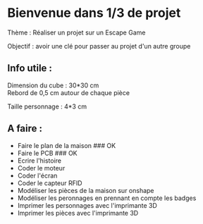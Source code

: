 # Bienvenue dans 1/3 de projet 


Thème : Réaliser un projet sur un Escape Game 

Objectif : avoir une clé pour passer au projet d'un autre groupe



## Info utile :
Dimension du cube : 30*30 cm  
Rebord de 0,5 cm autour de chaque pièce

Taille personnage : 4*3 cm


## A faire :
- Faire le plan de la maison        ### OK
- Faire le PCB                      ### OK
- Ecrire l'histoire
- Coder le moteur
- Coder l'écran
- Coder le capteur RFID
- Modéliser les pièces de la maison sur onshape
- Modéliser les peronnages en prennant en compte les badges
- Imprimer les personnages avec l'imprimante 3D
- Imprimer les pièces avec l'imprimante 3D


